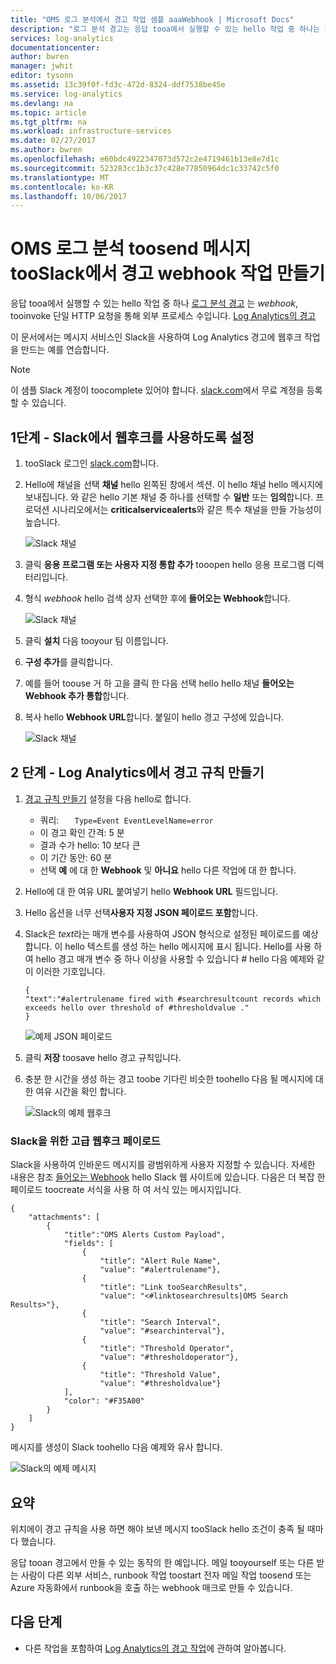 ```yaml
---
title: "OMS 로그 분석에서 경고 작업 샘플 aaaWebhook | Microsoft Docs"
description: "로그 분석 경고는 응답 tooa에서 실행할 수 있는 hello 작업 중 하나는 * tooinvoke 단일 HTTP 요청을 통해 외부 프로세스 수 있는 webhook * 합니다. 이 문서에서는 Slack을 사용하여 Log Analytics 경고에 웹후크 작업을 만드는 예제를 연습합니다."
services: log-analytics
documentationcenter: 
author: bwren
manager: jwhit
editor: tysonn
ms.assetid: 13c39f0f-fd3c-472d-8324-ddf7538be45e
ms.service: log-analytics
ms.devlang: na
ms.topic: article
ms.tgt_pltfrm: na
ms.workload: infrastructure-services
ms.date: 02/27/2017
ms.author: bwren
ms.openlocfilehash: e60bdc4922347073d572c2e4719461b13e8e7d1c
ms.sourcegitcommit: 523283cc1b3c37c428e77850964dc1c33742c5f0
ms.translationtype: MT
ms.contentlocale: ko-KR
ms.lasthandoff: 10/06/2017
---
```

# <a name="create-an-alert-webhook-action-in-oms-log-analytics-toosend-message-tooslack"></a>OMS 로그 분석 toosend 메시지 tooSlack에서 경고 webhook 작업 만들기
응답 tooa에서 실행할 수 있는 hello 작업 중 하나 [로그 분석 경고](log-analytics-alerts.md) 는 *webhook*, tooinvoke 단일 HTTP 요청을 통해 외부 프로세스 수입니다.  [Log Analytics의 경고](log-analytics-alerts.md)

이 문서에서는 메시지 서비스인 Slack을 사용하여 Log Analytics 경고에 웹후크 작업을 만드는 예를 연습합니다.

> [!NOTE]
> 이 샘플 Slack 계정이 toocomplete 있어야 합니다.  [slack.com](http://slack.com)에서 무료 계정을 등록할 수 있습니다.
> 
> 

## <a name="step-1---enable-webhooks-in-slack"></a>1단계 - Slack에서 웹후크를 사용하도록 설정
1. tooSlack 로그인 [slack.com](http://slack.com)합니다.
2. Hello에 채널을 선택 **채널** hello 왼쪽된 창에서 섹션.  이 hello 채널 hello 메시지에 보내집니다.  와 같은 hello 기본 채널 중 하나를 선택할 수 **일반** 또는 **임의**합니다.  프로덕션 시나리오에서는 **criticalservicealerts**와 같은 특수 채널을 만들 가능성이 높습니다. <br>
   
   ![Slack 채널](media/log-analytics-alerts-webhooks/oms-webhooks01.png)
3. 클릭 **응용 프로그램 또는 사용자 지정 통합 추가** tooopen hello 응용 프로그램 디렉터리입니다.
4. 형식 *webhook* hello 검색 상자 선택한 후에 **들어오는 Webhook**합니다. <br>
   
   ![Slack 채널](media/log-analytics-alerts-webhooks/oms-webhooks02.png)
5. 클릭 **설치** 다음 tooyour 팀 이름입니다.
6. **구성 추가**를 클릭합니다.
7. 예를 들어 toouse 거 하 고을 클릭 한 다음 선택 hello hello 채널 **들어오는 Webhook 추가 통합**합니다.  
8. 복사 hello **Webhook URL**합니다.  붙일이 hello 경고 구성에 있습니다. <br>
   
    ![Slack 채널](media/log-analytics-alerts-webhooks/oms-webhooks05.png)

## <a name="step-2---create-alert-rule-in-log-analytics"></a>2 단계 - Log Analytics에서 경고 규칙 만들기
1. [경고 규칙 만들기](log-analytics-alerts.md) 설정을 다음 hello로 합니다.
   * 쿼리: ```    Type=Event EventLevelName=error ```
   * 이 경고 확인 간격: 5 분
   * 결과 수가 hello: 10 보다 큰
   * 이 기간 동안: 60 분
   * 선택 **예** 에 대 한 **Webhook** 및 **아니요** hello 다른 작업에 대 한 합니다.
2. Hello에 대 한 여유 URL 붙여넣기 hello **Webhook URL** 필드입니다.
3. Hello 옵션을 너무 선택**사용자 지정 JSON 페이로드 포함**합니다.
4. Slack은 *text*라는 매개 변수를 사용하여 JSON 형식으로 설정된 페이로드를 예상합니다.  이 hello 텍스트를 생성 하는 hello 메시지에 표시 됩니다.  Hello를 사용 하 여 hello 경고 매개 변수 중 하나 이상을 사용할 수 있습니다  *#*  hello 다음 예제와 같이 이러한 기호입니다.
   
    ```
    {
    "text":"#alertrulename fired with #searchresultcount records which exceeds hello over threshold of #thresholdvalue ."
    }
    ```
   
    ![예제 JSON 페이로드](media/log-analytics-alerts-webhooks/oms-webhooks07.png)
5. 클릭 **저장** toosave hello 경고 규칙입니다.
6. 충분 한 시간을 생성 하는 경고 toobe 기다린 비슷한 toohello 다음 될 메시지에 대 한 여유 시간을 확인 합니다.
   
   ![Slack의 예제 웹후크](media/log-analytics-alerts-webhooks/oms-webhooks08.png)

### <a name="advanced-webhook-payload-for-slack"></a>Slack을 위한 고급 웹후크 페이로드
Slack을 사용하여 인바운드 메시지를 광범위하게 사용자 지정할 수 있습니다. 자세한 내용은 참조 [들어오는 Webhook](https://api.slack.com/incoming-webhooks) hello Slack 웹 사이트에 있습니다. 다음은 더 복잡 한 페이로드 toocreate 서식을 사용 하 여 서식 있는 메시지입니다.

    {
        "attachments": [
            {
                "title":"OMS Alerts Custom Payload",
                "fields": [
                    {
                        "title": "Alert Rule Name",
                        "value": "#alertrulename"},
                    {
                        "title": "Link tooSearchResults",
                        "value": "<#linktosearchresults|OMS Search Results>"},
                    {
                        "title": "Search Interval",
                        "value": "#searchinterval"},
                    {
                        "title": "Threshold Operator",
                        "value": "#thresholdoperator"},
                    {
                        "title": "Threshold Value",
                        "value": "#thresholdvalue"}
                ],
                "color": "#F35A00"
            }
        ]
    }


메시지를 생성이 Slack toohello 다음 예제와 유사 합니다.

![Slack의 예제 메시지](media/log-analytics-alerts-webhooks/oms-webhooks09.png)

## <a name="summary"></a>요약
위치에이 경고 규칙을 사용 하면 해야 보낸 메시지 tooSlack hello 조건이 충족 될 때마다 했습니다.  

응답 tooan 경고에서 만들 수 있는 동작의 한 예입니다.  메일 tooyourself 또는 다른 받는 사람이 다른 외부 서비스, runbook 작업 toostart 전자 메일 작업 toosend 또는 Azure 자동화에서 runbook을 호출 하는 webhook 매크로 만들 수 있습니다.   

## <a name="next-steps"></a>다음 단계
* 다른 작업을 포함하여 [Log Analytics의 경고 작업](log-analytics-alerts-actions.md)에 관하여 알아봅니다.


